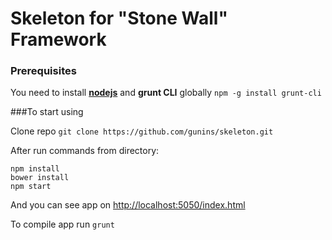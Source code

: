 # Skeleton for "Stone Wall" Framework

### Prerequisites

You need to install [**nodejs**](http://nodejs.org/) and **grunt CLI** globally `npm -g install grunt-cli`

###To start using

Clone repo `git clone https://github.com/gunins/skeleton.git`

After run commands from directory:

    npm install
    bower install
    npm start

And you can see app on [http://localhost:5050/index.html](http://localhost:5050/index.html)

To compile app run `grunt`
